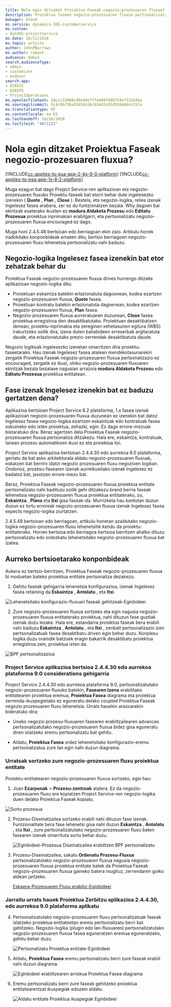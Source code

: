 ```yaml
---
title: Nola egin ditzaket Proiektua Faseak negozio-prozesuaren fluxua?
description: Proiektua faseen negozio-prozesuaren fluxua pertsonalizatzeko ikuspegi orokorra.
manager: kfend
ms.service: dynamics-365-customerservice
ms.custom:
- dyn365-projectservice
ms.date: 10/11/2018
ms.topic: article
author: JohnPBurrows
ms.author: rumant
audience: Admin
search.audienceType:
- admin
- customizer
- enduser
search.app:
- D365CE
- D365PS
- ProjectOperations
ms.openlocfilehash: 2dccc33088cd9e49e7ffe609f9d9754ef33a5dba
ms.sourcegitcommit: 5c4c9bf3ba018562d6cb3443c01d550489c415fa
ms.translationtype: HT
ms.contentlocale: eu-ES
ms.lasthandoff: 10/16/2020
ms.locfileid: "4071222"
---
```

# <a name="how-do-i-customize-the-project-stages-business-process-flow"></a>Nola egin ditzaket Proiektua Faseak negozio-prozesuaren fluxua?
[!INCLUDE[cc-applies-to-psa-app-2-4x-9-0-platform](../includes/cc-applies-to-psa-app-2-4x-9-0-platform.md)]
[!INCLUDE[cc-applies-to-psa-app-1x-8-2-platform](../includes/cc-applies-to-psa-app-1x-8-2-platform.md)]

Muga ezagun bat dago Project Service-ren aplikazioan eta negozio-prozesuaren fluxuko Proiektu-faseek bat etorri behar dute ingelesezko izenekin ( **Quote** , **Plan** , **Close** ). Bestela, eta negozio-logika, relies izenak Ingelesez fasea arabera, zer ez du funtzionatzen bezala. Why dagoen bai ekintzak esaterako ikusten ez **modura Aldaketa Prozesu** edo **Editatu Prozesua** proiektua inprimakian erabilgarri, eta pertsonalizatu negozio-prozesuaren fluxua encouraged ez dago. 

Muga honi 2.4.5.48 bertsioan edo berriagoan ekin zaio. Artikulu honek iradokitako konponbideak ematen ditu, bertsio berriagoen negozio-prozesuaren fluxu lehenetsia pertsonalizatu nahi baduzu.  

## <a name="business-logic-requires-an-exact-match-with-english-stage-names"></a>Negozio-logika Ingelesez fasea izenekin bat etor zehatzak behar du

Proiektua Faseak negozio-prozesuaren fluxua drives hurrengo ditzake aplikazioan negozio-logika ditu:
- Proiektuan eskaintza batekin erlazionatuta dagoenean, kodea ezartzen negozio-prozesuaren fluxua, **Quote** fasea.
- Proiektuan kontratu batekin erlazionatuta dagoenean, kodea ezartzen negozio-prozesuaren fluxua, **Plan** fasea.
- Negozio-prozesuaren fluxua aurreratuaren duzunean, **Close** fasea proiektua erregistroa den desaktibatutako. Proiektuan desaktibatzen denean, proiektu-inprimakia eta zereginen xehetasunen egitura (WBS) irakurtzeko soilik dira, izena duten baliabideen erreserbak argitaratuta daude, eta erlazionatutako prezio-zerrendak desaktibatuta daude.

Negozio logikoak ingelesezko izenetan oinarritzen dira proiektu-faseetarako. Hau izenak Ingelesez fasea atalean mendekotasunarekin zergatik Proiektua Faseak negozio-prozesuaren fluxua pertsonalizazio ez encouraged, zergatik ez ikusi, ohiko negozio-prozesuaren fluxuaren ekintzak bezala bezalaxe nagusian arrazoia **modura Aldaketa Prozesu** edo **Editatu Prozesua** proiektua entitatean.

## <a name="what-happens-if-the-stage-names-dont-match-the-english-names"></a>Fase izenak Ingelesez izenekin bat ez baduzu gertatzen dena?

Aplikazioa bertsioan Project Service 8.2 plataforma, 1.x fasea izenak aplikazioan negozio-prozesuaren fluxua duzunean ez izenekin bat datoz Ingelesez fasea negozio-logika ezartzen eskaintzak edo kontratuak fasea eskuineko edo ixten proiektua, zehazki, egin. Ez dago errore-mezuak bistaratuko dira. Beraz agertzen dela Proiektua Faseak negozio-prozesuaren fluxua pertsonaliza ditzakezu. Hala ere, eskaintza, kontratuak, lanean prozesu automatikoen ikusi ez eta proiektua itxi.

Project Service aplikazioa bertsioan 2.4.4.30 edo aurrekoa 9.0 plataforma, gertatu da bat asko arkitekturala aldatu negozio-prozesuaren fluxuak, eskatzen bat berriro idatzi negozio prozesuaren fluxu negozioen logikan. Ondorioz, prozesu-fasearen izenak aurreikusitako izenak Ingelesez ez badatoz bat, jasotzen errore-mezu bat. 

Beraz, Proiektua Faseak negozio-prozesuaren fluxua proiektua entitate pertsonalizatu nahi badituzu soilik gehi ditzakezu brand berria faseak lehenetsia negozio-prozesuaren fluxua proiektua entitaterako, zu, **Eskaintza** , **Plana** eta **Itxi** gisa faseak-da. Murrizketa hau kontutan duzun duzun ez lortu erroreak negozio-prozesuaren fluxua izenak Ingelesez fasea expects negozio-logika ziurtatzen.

2.4.5.48 bertsioan edo berriagoan, artikulu honetan azaldutako negozio-logika negozio-prozesuaren fluxu lehenetsitik kendu da proiektu-entitaterako. Horren bertsioa edo berriagoa bertsioa berritzen ahalko dituzu pertsonalizatu edo ordezkatu lehenetsitako negozio-prozesuaren fluxua bat izatea. 

## <a name="workarounds-for-earlier-versions"></a>Aurreko bertsioetarako konponbideak

Aukera ez bertsio-berritzen, Proiektua Faseak negozio-prozesuaren fluxua bi moduetan bateko proiektua entitate pertsonaliza dezakezu:

1. Gehitu faseak gehigarria lehenetsia konfigurazioa, izenak Ingelesez fasea retaining da **Eskaintza** , **Antolatu** , eta **Itxi**.


![Lehenetsitako konfigurazio-fluxuari faseak gehitzeak-Eginbideei](media/FAQ-Customize-BPF-1.png)
 
2. Zure negozio-prozesuaren fluxua sortzeko eta egin nagusia negozio-prozesuaren fluxua entitaterako proiektua, nahi dituzun fase guztiak izenak duzu lezake. Hala ere, estandarra proiektua faseak bera erabili nahi baduzu **Eskaintza** , **Antolatu** , eta **Itxi** , zenbait pertsonalizazio izen pertsonalizatuak fasea desaktibatu driven egin behar duzu. Konplexu logika duzu oraindik batzuek eragin bakarrik desaktibatu proiektua erregistroa zein, proiektua ixten da.

![BPF pertsonalizazioa](media/FAQ-Customize-BPF-2.png)

### <a name="additional-considerations-for-project-service-app-version-24430-or-earlier-on-platform-90"></a>Project Service aplikazioa bertsioa 2.4.4.30 edo aurrekoa plataforma 9.0 considerations gehigarria

Project Service 2.4.4.30 edo aurrekoa plataforma 9.0, pertsonalizatutako negozio-prozesuaren fluxuko batekin, **Fasearen Izena** erabilitako entitatearen proiektua eremua, **Proiektua Fasea** diagrama eta proiektua zerrenda-ikuspegietako ez eguneratu delako coupled Proiektua Faseak negozio prozesuaren fluxu lehenetsia. Urrats hauekin arazoarekin bideratuko dira:

- Uneko negozio prozesu-fluxuaren fasearen erabiltzailearen advances pertsonalizatutako negozio-prozesuaren fluxua bidez gisa eguneratu diren islatzeko eremu pertsonalizatu bat gehitu.

- Aldatu, **Proiektua Fasea** ordez lehenetsitako konfigurazio-eremu pertsonalizatua zure lan egin nahi duzun diagrama.

### <a name="steps-to-create-your-own-business-process-flow-for-the-project-entity"></a>Urratsak sortzeko zure negozio-prozesuaren fluxu proiektua entitate

Proiektu-entitatearen negozio-prozesuaren fluxua sortzeko, egin hau:

1. Joan **Ezarpenak** > **Prozesu-zentroak** atalera. Ez da negozio-prozesuaren fluxu ere kopiatzen Project Service-ren negozio-logika duen delako Proiektua Faseak kopiatu.

  ![Sortu prozesua](media/FAQ-Customize-BPF-3.png)

2. Prozesu-Diseinatzailea sortzeko erabili nahi dituzun fase izenak. Funtzionalitate bera fase lehenetsi gisa nahi duzun **Eskaintza** , **Antolatu** , eta **Itxi** , zure pertsonalizatutako negozio-prozesuaren fluxu baten fasearen izenak oinarrituta sortu behar duzu.

   ![Eginbideei-Prozesua Diseinatzailea erabiltzen BPF pertsonalizatu](media/FAQ-Customize-BPF-4.png) 

3. Prozesu-Diseinatzailea, sakatu **Ordenatu Prozesu-Fluxua** pertsonalizatutako negozio-prozesuaren fluxua nagusia negozio-prozesuaren fluxua proiektua entitate batek da Proiektua Faseak negozio-prozesuaren fluxua gaineko batera mugituz, zerrendaren goiko aldean jartzeko.


   [Eskaera-Prozesuaren Fluxu erabiliz-Eginbideei](media/FAQ-Customize-BPF-5-720.png)

### <a name="the-following-steps-apply-to-project-service-app-24430-or-earlier-on-the-90-platform"></a>Jarraitu urrats hauek Proiektua Zerbitzu aplikazioa 2.4.4.30, edo aurrekoa 9.0 plataforma aplikatu

4. Pertsonalizatutako negozio-prozesuaren fluxu pertsonalizatuak faseak islatzeko proiektua entitateetan eremu pertsonalizatu berri bat gehitzeko. Negozio-logika (plugin edo lan-fluxuaren) pertsonalizatutako negozio-prozesuaren fluxua fasea eguneratzen eremua eguneratzeko, gehitu behar duzu.

   ![Pertsonalizatu Proiektua entitate-Eginbideei](media/FAQ-Customize-BPF-6-720.png)

5. Aldatu, **Proiektua Fasea** eremu pertsonalizatu berri zure faseak erabili nahi duzun diagrama.

   ![Eginbideei erabiltzearen arriskua Proiektua Fasea diagrama](media/FAQ-Customize-BPF-7-720.png)

6. Eremu pertsonalizatu berri zure faseak gehitzeko proiektua entitatearentzat ikuspegiak edozein aldatu.

   ![Aldatu entitate Proiektua ikuspegiak Eginbideei](media/FAQ-Customize-BPF-8-720.png)

